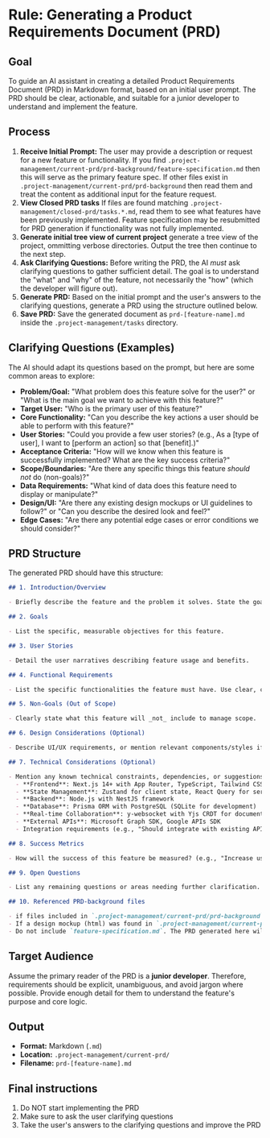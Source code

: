 # Rule: Generating a Product Requirements Document (PRD)

## Goal

To guide an AI assistant in creating a detailed Product Requirements Document (PRD) in Markdown format, based on an initial user prompt. The PRD should be clear, actionable, and suitable for a junior developer to understand and implement the feature.

## Process

1.  **Receive Initial Prompt:** The user may provide a description or request for a new feature or functionality. If you find `.project-management/current-prd/prd-background/feature-specification.md` then this will serve as the primary feature spec. If other files exist in `.project-management/current-prd/prd-background` then read them and treat the content as additional input for the feature request.
2.  **View Closed PRD tasks** If files are found matching `.project-management/closed-prd/tasks.*.md`, read them to see what features have been previously implemented. Feature specification may be resubmitted for PRD generation if functionality was not fully implemented.
3.  **Generate initial tree view of current project** generate a tree view of the project, ommitting verbose directories. Output the tree then continue to the next step.
4.  **Ask Clarifying Questions:** Before writing the PRD, the AI _must_ ask clarifying questions to gather sufficient detail. The goal is to understand the "what" and "why" of the feature, not necessarily the "how" (which the developer will figure out).
5.  **Generate PRD:** Based on the initial prompt and the user's answers to the clarifying questions, generate a PRD using the structure outlined below.
6.  **Save PRD:** Save the generated document as `prd-[feature-name].md` inside the `.project-management/tasks` directory.

## Clarifying Questions (Examples)

The AI should adapt its questions based on the prompt, but here are some common areas to explore:

- **Problem/Goal:** "What problem does this feature solve for the user?" or "What is the main goal we want to achieve with this feature?"
- **Target User:** "Who is the primary user of this feature?"
- **Core Functionality:** "Can you describe the key actions a user should be able to perform with this feature?"
- **User Stories:** "Could you provide a few user stories? (e.g., As a [type of user], I want to [perform an action] so that [benefit].)"
- **Acceptance Criteria:** "How will we know when this feature is successfully implemented? What are the key success criteria?"
- **Scope/Boundaries:** "Are there any specific things this feature _should not_ do (non-goals)?"
- **Data Requirements:** "What kind of data does this feature need to display or manipulate?"
- **Design/UI:** "Are there any existing design mockups or UI guidelines to follow?" or "Can you describe the desired look and feel?"
- **Edge Cases:** "Are there any potential edge cases or error conditions we should consider?"

## PRD Structure

The generated PRD should have this structure:

```markdown
## 1. Introduction/Overview

- Briefly describe the feature and the problem it solves. State the goal.

## 2. Goals

- List the specific, measurable objectives for this feature.

## 3. User Stories

- Detail the user narratives describing feature usage and benefits.

## 4. Functional Requirements

- List the specific functionalities the feature must have. Use clear, concise language (e.g., "The system must allow users to upload a profile picture."). Number these requirements.

## 5. Non-Goals (Out of Scope)

- Clearly state what this feature will _not_ include to manage scope.

## 6. Design Considerations (Optional)

- Describe UI/UX requirements, or mention relevant components/styles if applicable.

## 7. Technical Considerations (Optional)

- Mention any known technical constraints, dependencies, or suggestions. Consider the project's tech stack:
  - **Frontend**: Next.js 14+ with App Router, TypeScript, Tailwind CSS + DaisyUI components
  - **State Management**: Zustand for client state, React Query for server state
  - **Backend**: Node.js with NestJS framework
  - **Database**: Prisma ORM with PostgreSQL (SQLite for development)
  - **Real-time Collaboration**: y-websocket with Yjs CRDT for document sync
  - **External APIs**: Microsoft Graph SDK, Google APIs SDK
  - Integration requirements (e.g., "Should integrate with existing API endpoints", "Use DaisyUI modal components", "Leverage Prisma models", "Implement real-time collaboration with y-websocket")

## 8. Success Metrics

- How will the success of this feature be measured? (e.g., "Increase user engagement by 10%", "Reduce support tickets related to X").

## 9. Open Questions

- List any remaining questions or areas needing further clarification.

## 10. Referenced PRD-background files

- if files included in `.project-management/current-prd/prd-background` contain focused and specific guidance, reference the file (full file path) here with a description of what it describes
- If a design mockup (html) was found in `.project-management/current-prd/prd-background`, then make explcit reference to this file with the full path.
- Do not include `feature-specification.md`. The PRD generated here will suffice as the source of truth for this feature once generated.
```

## Target Audience

Assume the primary reader of the PRD is a **junior developer**. Therefore, requirements should be explicit, unambiguous, and avoid jargon where possible. Provide enough detail for them to understand the feature's purpose and core logic.

## Output

- **Format:** Markdown (`.md`)
- **Location:** `.project-management/current-prd/`
- **Filename:** `prd-[feature-name].md`

## Final instructions

1. Do NOT start implementing the PRD
2. Make sure to ask the user clarifying questions
3. Take the user's answers to the clarifying questions and improve the PRD
